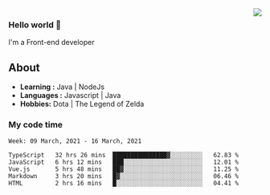 <img align='right' src="https://github-readme-stats.vercel.app/api?username=jumodada&show_icons=true&theme=vue">

### Hello world 👋

I'm a Front-end developer 
    
## About
-  **Learning :** Java | NodeJs
-  **Languages :** Javascript | Java
-  **Hobbies:** Dota | The Legend of Zelda

### My code time

<!--START_SECTION:waka-->
```text
Week: 09 March, 2021 - 16 March, 2021

TypeScript   32 hrs 26 mins  ███████████████▓░░░░░░░░░   62.83 % 
JavaScript   6 hrs 12 mins   ███░░░░░░░░░░░░░░░░░░░░░░   12.01 % 
Vue.js       5 hrs 48 mins   ██▓░░░░░░░░░░░░░░░░░░░░░░   11.25 % 
Markdown     3 hrs 20 mins   █▓░░░░░░░░░░░░░░░░░░░░░░░   06.46 % 
HTML         2 hrs 16 mins   █░░░░░░░░░░░░░░░░░░░░░░░░   04.41 % 
```
<!--END_SECTION:waka-->
